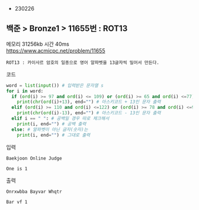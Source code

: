 - 230226
##  백준 > Bronze1 > 11655번 : ROT13
메모리 31256kb 시간 40ms  
https://www.acmicpc.net/problem/11655  

```
ROT13 : 카이사르 암호의 일종으로 영어 알파벳을 13글자씩 밀어서 만든다.
```

코드
```python
word = list(input()) # 입력받은 문자열 s
for i in word:
  if (ord(i) >= 97 and ord(i) <= 109) or (ord(i) >= 65 and ord(i) <=77): # a~m 또는 A~M인 경우
    print(chr(ord(i)+13), end="") # 아스키코드 + 13인 문자 출력
  elif (ord(i) >= 110 and ord(i) <=122) or (ord(i) >= 78 and ord(i) <=90): # n~z 또는 N~Z인 경우
    print(chr(ord(i)-13), end="") # 아스키코드 - 13인 문자 출력
  elif i == " ": # 공백일 경우 따로 체크해서
    print(i, end="") # 공백 출력
  else: # 알파벳이 아닌 글자(숫자)는
    print(i, end="") # 그대로 출력
```

입력
```
Baekjoon Online Judge

One is 1
```

출력
```
Onrxwbba Bayvar Whqtr

Bar vf 1
```
